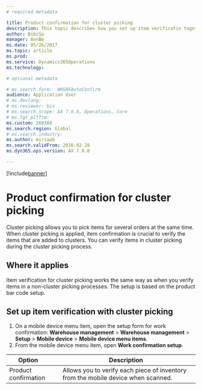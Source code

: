 ```yaml
---
# required metadata

title: Product confirmation for cluster picking
description: This topic describes how you set up item verificatin together with cluster picking.
author: BibiSp
manager: AnnBe
ms.date: 05/26/2017
ms.topic: article
ms.prod: 
ms.service: Dynamics365Operations
ms.technology: 

# optional metadata

# ms.search.form:  WHSRFAutoConfirm
audience: Application User
# ms.devlang: 
# ms.reviewer: bis
# ms.search.scope: AX 7.0.0, Operations, Core
# ms.tgt_pltfrm: 
ms.custom: 269384
ms.search.region: Global
# ms.search.industry: 
ms.author: mirzaab
ms.search.validFrom: 2016-02-28
ms.dyn365.ops.version: AX 7.0.0

---
```


[!include[banner](../includes/banner.md)]

# Product confirmation for cluster picking
Cluster picking allows you to pick items for several orders at the same time. When cluster picking is applied, item confirmation is crucial to verify the items that are added to clusters. You can verify items in cluster picking during the cluster picking process.

## Where it applies
Item verification for cluster picking works the same way as when you verify items in a non-cluster picking processes. The setup is based on the product bar code setup.

## Set up item verification with cluster picking
1.	On a mobile device menu item, open the setup form for work confirmation: **Warehouse management** > **Warehouse management** > **Setup** > **Mobile device** > **Mobile device menu items**.
2.	From the mobile device menu item, open **Work confirmation setup**.

| Option        | Description   | 
| ------------- | ------------- |
|Product confirmation | Allows you to verify each piece of inventory from the mobile device when scanned.|
